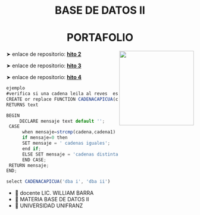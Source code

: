 <h1 align="center"> BASE DE DATOS II</h1>
<h1 align="center"> PORTAFOLIO</h1>
<img align='right' src='https://user-images.githubusercontent.com/5713670/87202985-820dcb80-c2b6-11ea-9f56-7ec461c497c3.gif' width='200"'>

➤ enlace de repositorio: **[hito 2](https://github.com/REXFOX195/base-de-datos-2/tree/master/hito%202)**

➤ enlace de repositorio: **[hito 3](https://github.com/REXFOX195/base-de-datos-2/tree/master/hito%203/procesual)**

➤ enlace de repositorio: **[hito 4](https://github.com/REXFOX195/base-de-datos-2/tree/master/hito%204)**
```javascript
ejemplo
#verifica si una cadena leila al reves  es la misma cadena
CREATE or replace FUNCTION CADENACAPICUA(cadena TEXT,cadena1 text)
RETURNS text

BEGIN
     DECLARE mensaje text default '';
 CASE
      when mensaje=strcmp(cadena,cadena1) then
      if mensaje=0 then
      SET mensaje = ' cadenas iguales';
      end if;
      ELSE SET mensaje = 'cadenas distintas';
      END CASE;
 RETURN mensaje;
END;

select CADENACAPICUA('dba i', 'dba ii')
```


- 🔭 docente LIC. WILLIAM BARRA
- 🌱 MATERIA BASE DE DATOS II
- 👯 UNIVERSIDAD UNIFRANZ
